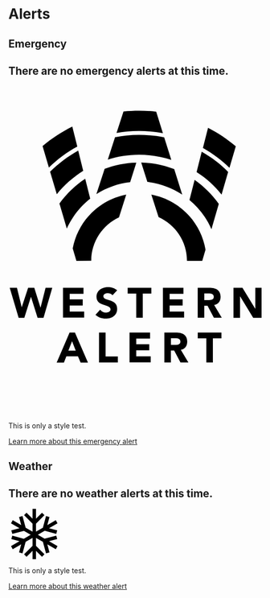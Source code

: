 # Alerts

## Emergency

<div id="alert-emergency" class="alert emergency" style={{ display: 'none' }}>
  <h2 className="alert-header">
    There are no emergency alerts at this time.
  </h2>

  <div className="alert-icon">
    <svg className="alertIcon" x="0px" y="0px" width="612px" height="792px" viewBox="0 0 612 792" role="img" aria-label="Western Alert">
      <g>
        <path d="M490.8,346.1l17.8-61c-16.2-22.6-35.9-42-58.5-57.9l-12.4,48.3C460.6,294.3,478.7,318.4,490.8,346.1z"/>
        <path d="M420.2,262.5l-19.4-61.4c-24.8-9.5-51.8-15.3-79.8-15.9l14.9,46.7C366.8,235.8,395.4,246.2,420.2,262.5z"/>
        <path d="M294.3,232.6l14.9-47.1c-26.7,0.6-52.5,6-76.6,14.9l-20,61C237.1,246.2,264.8,235.8,294.3,232.6z"/>
        <path d="M197.7,272.3l-12.1-48c-24.2,15.9-45.1,36.2-62.3,59.8l17.8,60.4C154.1,316.2,173.5,291.4,197.7,272.3z"/>
        <path d="M315.6,166.4c27.3,0,53.4,4.5,78.2,12.4l-17.2-54.4c-19.7-4.1-40.1-6-61-6c-19.7,0-39.1,1.9-57.9,5.7
        l-17.5,54C264.1,170.6,289.6,166.4,315.6,166.4z"/>
        <path d="M180.8,205.2l-12.1-49c-25.1,14-48,31.2-68,51.2l16.2,54.4C134.7,239.2,156.7,220.5,180.8,205.2z"/>
        <path d="M515.3,262.5l15.9-54.7c-18.8-19.1-40.4-35.3-63.9-48.6l-12.4,49C478.1,222.7,498.4,241.2,515.3,262.5z"/>
        <path d="M534.4,197.9l15.3-51.8c-20.7-17.5-42.9-32.4-67.1-44.8l-12.4,48.6C493.4,162.9,515,179.2,534.4,197.9z"/>
        <path d="M166.5,146.7l-12.1-48.3c-25.8,13-50.2,28.6-71.9,47.1l15.3,51.8C118.2,177.6,141.1,160.4,166.5,146.7z"/>
        <path d="M315.6,108.9c19.7,0,39.1,1.9,57.9,5.4l-16.2-51.8c-13.7-1.6-27.3-2.5-41.3-2.5c-12.7,0-25.4,0.6-37.8,1.9
        l-16.9,51.8C279.1,110.8,297.2,108.9,315.6,108.9z"/>
        <path d="M345.5,262.5l17.5,54.4c40.4,18.1,68.7,58.5,68.7,105.6l0,0h36.9l7.9-27
        C465.1,328.3,412.6,274.9,345.5,262.5z"/>
        <path d="M200.2,422.4c0-46.4,27.7-86.5,67.1-104.9l17.5-55c-65.5,12.7-117,64.2-129.4,130l8.9,30.2L200.2,422.4
        C200.2,422.7,200.2,422.7,200.2,422.4z"/>
      </g>
      <g>
        <path d="M3.1,487.6h17.5L32,534h0.3l15.3-46.4h14.9l14.9,47.7h0.3l12.1-47.7h16.2L84.8,560H70.5l-15.9-50.2h-0.3
        L38.4,560H24.7L3.1,487.6z"/>
        <path d="M132.2,487.6h49.3v14.6h-33.4v13.4h31.5v14.6h-31.5v14.6h35v14.6h-51.2v-71.9H132.2z"/>
        <path d="M251.7,505.4c-2.5-3.2-7.6-4.8-11.4-4.8c-4.5,0-10.8,1.9-10.8,7.3c0,13,33.4,4.8,33.4,30.2
        c0,16.2-13,23.8-28,23.8c-9.2,0-17.5-2.9-24.5-9.2l11.4-12.4c3.2,4.5,8.6,7,14,7c5.1,0,11.1-2.5,11.1-7.6c0-13.4-34-6-34-30.2
        c0-15.6,13.4-23.5,27.7-23.5c8.3,0,15.9,2.2,22.3,7.6L251.7,505.4z"/>
        <path d="M309,501.5h-20.7v-14h57.2v14h-20.7v58.2H309V501.5z"/>
        <path d="M373.8,487.6h49.3v14.6h-33.4v13.4h31.5v14.6h-31.5v14.6h35v14.6h-51.2v-71.9H373.8z"/>
        <path d="M457.7,487.6h28c14.9,0,27.3,5.1,27.3,21.9c0,10.2-5.4,18.1-15.6,19.7l18.4,30.5h-19.1l-15.3-28.9h-7.9
        v28.9h-15.9V487.6z M473.6,517.4h9.5c5.7,0,13.4-0.3,13.4-7.9c0-7.3-6.7-8.3-12.4-8.3h-10.5L473.6,517.4L473.6,517.4z"/>
        <path d="M544.2,487.6h21.6l30.8,50.2h0.3v-50.2h15.9V560h-21l-31.5-51.5h-0.3V560h-15.9V487.6z"/>
      </g>
      <g>
        <path d="M147.8,595.7h13l31.5,72.5h-17.8l-6.4-15.3h-28l-6,15.3h-17.5L147.8,595.7z M153.8,616.6l-8.9,22.6h17.8
        L153.8,616.6z"/>
        <path d="M219,595.7h15.9v57.5h29.6v14.6H219V595.7z"/>
        <path d="M293.1,595.7h49.3v14.6H309v13.4h31.5v14.6H309v14.6h35v14.6h-51.2v-71.9H293.1z"/>
        <path d="M377,595.7h28c14.9,0,27.3,5.1,27.3,21.9c0,10.2-5.4,18.1-15.6,19.7l18.4,30.5h-19.1l-15.3-28.9h-7.9v28.9
        H377V595.7z M392.9,625.5h9.5c5.7,0,13.4-0.3,13.4-7.9c0-7.3-6.7-8.3-12.4-8.3h-10.5L392.9,625.5L392.9,625.5z"/>
        <path d="M478.4,609.6h-20.7v-14H515v14h-20.7v58.2h-15.9V609.6z"/>
      </g>
    </svg>
  </div>

  <div className="alert-body">
    <p>
      This is only a style test.
    </p>
  </div>
  <div className="alert-footer">
    <a className="cta white outline" href="https://emergency.wwu.edu">Learn more about this emergency alert</a>
  </div>
</div>

## Weather

<div id="alert-weather" class="alert weather" style={{ display: 'none' }}>
  <h2 className="alert-header">
    There are no weather alerts at this time.
  </h2>
  <div className="alert-icon">
    <svg x="0px" y="0px" width="100" height="100" viewBox="0 0 35 35" aria-hidden="true">
      <polygon id="christmas-snowflake-icon_1_" className="st0" points="34.2,25.9 28.3,22.5 34,21 33.3,18.6 25.2,20.7 20.5,18 25.3,15.2
        33.3,17.4 34,15 28.3,13.5 34.2,10.1 33,7.9 27.1,11.3 28.6,5.7 26.2,5 24,13.1 19.2,15.8 19.2,10.3 25.1,4.4 23.4,2.7 19.2,6.8
        19.2,0 16.8,0 16.8,6.8 12.6,2.7 10.9,4.4 16.8,10.3 16.8,15.8 12,13.1 9.8,5 7.4,5.7 8.9,11.3 3,7.9 1.8,10.1 7.7,13.5 2,15
        2.7,17.4 10.8,15.3 15.5,18 10.7,20.8 2.7,18.6 2,21 7.7,22.5 1.8,25.9 3,28.1 8.9,24.7 7.4,30.3 9.8,31 12,22.9 16.8,20.2
        16.8,25.7 10.9,31.6 12.6,33.3 16.8,29.2 16.8,36 19.2,36 19.2,29.2 23.4,33.3 25.1,31.6 19.2,25.7 19.2,20.2 24,22.9 26.2,31
        28.6,30.3 27.1,24.7 33,28.1 "/>
    </svg>
  </div>

  <div className="alert-body">
    <p>
      This is only a style test.
    </p>
  </div>
  <div className="alert-footer">
    <a className="cta dark-blue" href="https://emergency.wwu.edu/inclement-weather">Learn more about this weather alert</a>
  </div>
</div>